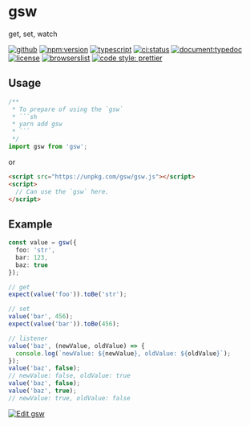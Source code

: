 # gsw

get, set, watch

[![github](https://badgen.net/badge//nju33,gsw/000?icon=github&list=1)](https://github.com/nju33/gsw)
[![npm:version](https://badgen.net/npm/v/gsw?icon=npm&label=)](https://www.npmjs.com/package/gsw)
[![typescript](https://badgen.net/badge/lang/typescript/0376c6?icon=npm)](https://www.typescriptlang.org/)
[![ci:status](https://badgen.net/circleci/github/nju33/gsw)](https://circleci.com/gh/nju33/gsw)
[![document:typedoc](https://badgen.net/badge/document/typedoc/9602ff)](https://docs--gsw.netlify.com/)
[![license](https://badgen.net/npm/license/gsw)](https://github.com/nju33/gsw/blob/master/LICENSE)
[![browserslist](https://badgen.net/badge/browserslist/chrome,edge/ffd539?list=1)](https://browserl.ist/?q=last+1+chrome+version%2C+last+1+edge+version)
[![code style: prettier](https://badgen.net/badge//prettier/ff69b3?label=code%20style)](https://github.com/prettier/prettier)

## Usage

````js
/**
 * To prepare of using the `gsw`
 * ```sh
 * yarn add gsw
 * ```
 */
import gsw from 'gsw';
````

or

```html
<script src="https://unpkg.com/gsw/gsw.js"></script>
<script>
  // Can use the `gsw` here.
</script>
```

## Example

```ts
const value = gsw({
  foo: 'str',
  bar: 123,
  baz: true
});

// get
expect(value('foo')).toBe('str');

// set
value('bar', 456);
expect(value('bar')).toBe(456);

// listener
value('baz', (newValue, oldValue) => {
  console.log(`newValue: ${newValue}, oldValue: ${oldValue}`);
});
value('baz', false);
// newValue: false, oldValue: true
value('baz', false);
value('baz', true);
// newValue: true, oldValue: false
```

[![Edit gsw](https://codesandbox.io/static/img/play-codesandbox.svg)](https://codesandbox.io/s/wn2myjq6lw?module=%2Fsrc%2Findex.ts)